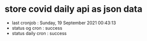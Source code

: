 # store covid daily api as json data

- last cronjob : Sunday, 19 September 2021 00:43:13
- status og cron : success
- status daily cron : success
      
      